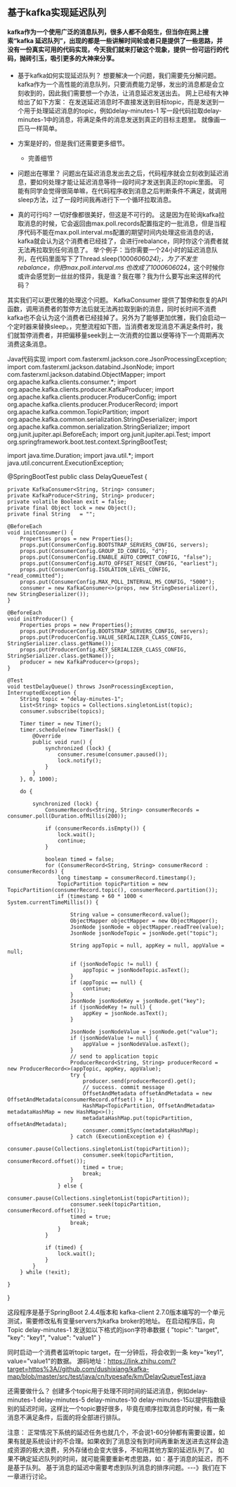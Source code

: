 ## 基于kafka实现延迟队列
#### kafka作为一个使用广泛的消息队列，很多人都不会陌生，但当你在网上搜索“kafka 延迟队列”，出现的都是一些讲解时间轮或者只是提供了一些思路，并没有一份真实可用的代码实现，今天我们就来打破这个现象，提供一份可运行的代码，抛砖引玉，吸引更多的大神来分享。
* 基于kafka如何实现延迟队列？
  想要解决一个问题，我们需要先分解问题。kafka作为一个高性能的消息队列，只要消费能力足够，发出的消息都是会立刻收到的，因此我们需要想一个办法，让消息延迟发送出去。
  网上已经有大神给出了如下方案：
  在发送延迟消息时不直接发送到目标topic，而是发送到一个用于处理延迟消息的topic，例如delay-minutes-1
  写一段代码拉取delay-minutes-1中的消息，将满足条件的消息发送到真正的目标主题里。
  就像画一匹马一样简单。

- 方案是好的，但是我们还需要更多细节。
  * 完善细节

- 问题出在哪里？
  问题出在延迟消息发出去之后，代码程序就会立刻收到延迟消息，要如何处理才能让延迟消息等待一段时间才发送到真正的topic里面。
  可能有同学会觉得很简单嘛，在代码程序收到消息之后判断条件不满足，就调用sleep方法，过了一段时间我再进行下一个循环拉取消息。

- 真的可行吗?
一切好像都很美好，但这是不可行的。
这是因为在轮询kafka拉取消息的时候，它会返回由max.poll.records配置指定的一批消息，但是当程序代码不能在max.poll.interval.ms配置的期望时间内处理这些消息的话，kafka就会认为这个消费者已经挂了，会进行rebalance，同时你这个消费者就无法再拉取到任何消息了。
举个例子：当你需要一个24小时的延迟消息队列，在代码里面写下了Thread.sleep(1000*60*60*24);，为了不发生rebalance，你把max.poll.interval.ms 也改成了1000*60*60*24，这个时候你或许会感觉到一丝丝的怪异，我是谁？我在哪？我为什么要写出来这样的代码？

其实我们可以更优雅的处理这个问题。
KafkaConsumer 提供了暂停和恢复的API函数，调用消费者的暂停方法后就无法再拉取到新的消息，同时长时间不消费kafka也不会认为这个消费者已经挂掉了。另外为了能够更加优雅，我们会启动一个定时器来替换sleep。，完整流程如下图，当消费者发现消息不满足条件时，我们就暂停消费者，并把偏移量seek到上一次消费的位置以便等待下一个周期再次消费这条消息。


Java代码实现
import com.fasterxml.jackson.core.JsonProcessingException;
import com.fasterxml.jackson.databind.JsonNode;
import com.fasterxml.jackson.databind.ObjectMapper;
import org.apache.kafka.clients.consumer.*;
import org.apache.kafka.clients.producer.KafkaProducer;
import org.apache.kafka.clients.producer.ProducerConfig;
import org.apache.kafka.clients.producer.ProducerRecord;
import org.apache.kafka.common.TopicPartition;
import org.apache.kafka.common.serialization.StringDeserializer;
import org.apache.kafka.common.serialization.StringSerializer;
import org.junit.jupiter.api.BeforeEach;
import org.junit.jupiter.api.Test;
import org.springframework.boot.test.context.SpringBootTest;

import java.time.Duration;
import java.util.*;
import java.util.concurrent.ExecutionException;

@SpringBootTest
public class DelayQueueTest {

    private KafkaConsumer<String, String> consumer;
    private KafkaProducer<String, String> producer;
    private volatile Boolean exit = false;
    private final Object lock = new Object();
    private final String   = "";

    @BeforeEach
    void initConsumer() {
        Properties props = new Properties();
        props.put(ConsumerConfig.BOOTSTRAP_SERVERS_CONFIG, servers);
        props.put(ConsumerConfig.GROUP_ID_CONFIG, "d");
        props.put(ConsumerConfig.ENABLE_AUTO_COMMIT_CONFIG, "false");
        props.put(ConsumerConfig.AUTO_OFFSET_RESET_CONFIG, "earliest");
        props.put(ConsumerConfig.ISOLATION_LEVEL_CONFIG, "read_committed");
        props.put(ConsumerConfig.MAX_POLL_INTERVAL_MS_CONFIG, "5000");
        consumer = new KafkaConsumer<>(props, new StringDeserializer(), new StringDeserializer());
    }

    @BeforeEach
    void initProducer() {
        Properties props = new Properties();
        props.put(ProducerConfig.BOOTSTRAP_SERVERS_CONFIG, servers);
        props.put(ProducerConfig.VALUE_SERIALIZER_CLASS_CONFIG, StringSerializer.class.getName());
        props.put(ProducerConfig.KEY_SERIALIZER_CLASS_CONFIG, StringSerializer.class.getName());
        producer = new KafkaProducer<>(props);
    }

    @Test
    void testDelayQueue() throws JsonProcessingException, InterruptedException {
        String topic = "delay-minutes-1";
        List<String> topics = Collections.singletonList(topic);
        consumer.subscribe(topics);

        Timer timer = new Timer();
        timer.schedule(new TimerTask() {
            @Override
            public void run() {
                synchronized (lock) {
                    consumer.resume(consumer.paused());
                    lock.notify();
                }
            }
        }, 0, 1000);

        do {

            synchronized (lock) {
                ConsumerRecords<String, String> consumerRecords = consumer.poll(Duration.ofMillis(200));

                if (consumerRecords.isEmpty()) {
                    lock.wait();
                    continue;
                }

                boolean timed = false;
                for (ConsumerRecord<String, String> consumerRecord : consumerRecords) {
                    long timestamp = consumerRecord.timestamp();
                    TopicPartition topicPartition = new TopicPartition(consumerRecord.topic(), consumerRecord.partition());
                    if (timestamp + 60 * 1000 < System.currentTimeMillis()) {

                        String value = consumerRecord.value();
                        ObjectMapper objectMapper = new ObjectMapper();
                        JsonNode jsonNode = objectMapper.readTree(value);
                        JsonNode jsonNodeTopic = jsonNode.get("topic");

                        String appTopic = null, appKey = null, appValue = null;

                        if (jsonNodeTopic != null) {
                            appTopic = jsonNodeTopic.asText();
                        }
                        if (appTopic == null) {
                            continue;
                        }
                        JsonNode jsonNodeKey = jsonNode.get("key");
                        if (jsonNodeKey != null) {
                            appKey = jsonNode.asText();
                        }

                        JsonNode jsonNodeValue = jsonNode.get("value");
                        if (jsonNodeValue != null) {
                            appValue = jsonNodeValue.asText();
                        }
                        // send to application topic
                        ProducerRecord<String, String> producerRecord = new ProducerRecord<>(appTopic, appKey, appValue);
                        try {
                            producer.send(producerRecord).get();
                            // success. commit message
                            OffsetAndMetadata offsetAndMetadata = new OffsetAndMetadata(consumerRecord.offset() + 1);
                            HashMap<TopicPartition, OffsetAndMetadata> metadataHashMap = new HashMap<>();
                            metadataHashMap.put(topicPartition, offsetAndMetadata);
                            consumer.commitSync(metadataHashMap);
                        } catch (ExecutionException e) {
                            consumer.pause(Collections.singletonList(topicPartition));
                            consumer.seek(topicPartition, consumerRecord.offset());
                            timed = true;
                            break;
                        }
                    } else {
                        consumer.pause(Collections.singletonList(topicPartition));
                        consumer.seek(topicPartition, consumerRecord.offset());
                        timed = true;
                        break;
                    }
                }

                if (timed) {
                    lock.wait();
                }
            }
        } while (!exit);

    }
}

这段程序是基于SpringBoot 2.4.4版本和 kafka-client 2.7.0版本编写的一个单元测试，需要修改私有变量servers为kafka broker的地址。
在启动程序后，向Topic delay-minutes-1 发送如以下格式的json字符串数据
{
"topic": "target",
"key": "key1",
"value": "value1"
}

同时启动一个消费者监听topic target，在一分钟后，将会收到一条 key="key1", value="value1"的数据。
源码地址：https://link.zhihu.com/?target=https%3A//github.com/dushixiang/kafka-map/blob/master/src/test/java/cn/typesafe/km/DelayQueueTest.java

还需要做什么？
创建多个topic用于处理不同时间的延迟消息，例如delay-minutes-1 delay-minutes-5 delay-minutes-10 delay-minutes-15以提供指数级别的延迟时间，这样比一个topic要好很多，毕竟在顺序拉取消息的时候，有一条消息不满足条件，后面的将全部进行排队。


注意：
正常情况下系统的延迟任务也就几个，不会说1-60分钟都有需要设置，如果有就是系统设计的不合理。如果收到了消息没有到时间再重新发送进去这样会造成资源的极大浪费，另外存储也会变大很多，不如用其他方案的延迟队列了。
如果不确定延迟队列的时间，就可能需要重新考虑思路，如：基于消息的延迟，而不是基于队列。
基于消息的延迟中需要考虑到队列消息的排序问题。---》我们在下一章进行讨论。
